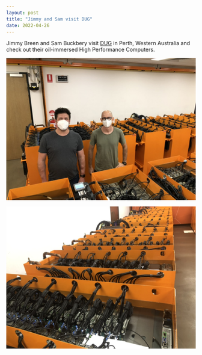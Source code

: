 ```yaml
---
layout: post
title: "Jimmy and Sam visit DUG"
date: 2022-04-26
---
```



Jimmy Breen and Sam Buckbery visit [DUG](https://dug.com/) in Perth, Western Australia and check out their oil-immersed High Performance 
Computers.

![Jimmy and Sam visit DUG](DUG_sam_jimmy.jpeg)

![DUG oil-immersed HPCs](DUG_HPCs.jpeg)
